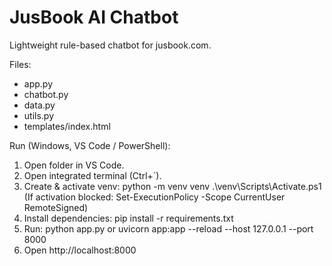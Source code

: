 # JusBook AI Chatbot

Lightweight rule-based chatbot for jusbook.com.

Files:
- app.py
- chatbot.py
- data.py
- utils.py
- templates/index.html

Run (Windows, VS Code / PowerShell):

1. Open folder in VS Code.
2. Open integrated terminal (Ctrl+`).
3. Create & activate venv:
   python -m venv venv
   .\venv\Scripts\Activate.ps1
   (If activation blocked: Set-ExecutionPolicy -Scope CurrentUser RemoteSigned)
4. Install dependencies:
   pip install -r requirements.txt
5. Run:
   python app.py
   or
   uvicorn app:app --reload --host 127.0.0.1 --port 8000
6. Open http://localhost:8000

